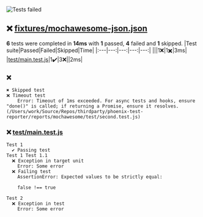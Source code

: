 ![Tests failed](https://img.shields.io/badge/tests-1%20passed%2C%204%20failed%2C%201%20skipped-critical)
## ❌ <a id="user-content-r0" href="#r0">fixtures/mochawesome-json.json</a>
**6** tests were completed in **14ms** with **1** passed, **4** failed and **1** skipped.
|Test suite|Passed|Failed|Skipped|Time|
|:---|---:|---:|---:|---:|
|[](#r0s0)||1❌|1✖️|3ms|
|[test/main.test.js](#r0s1)|1✔️|3❌||2ms|
### ❌ <a id="user-content-r0s0" href="#r0s0"></a>
```
✖️ Skipped test
❌ Timeout test
	Error: Timeout of 1ms exceeded. For async tests and hooks, ensure "done()" is called; if returning a Promise, ensure it resolves. (/Users/work/Source/Repos/thirdparty/phoenix-test-reporter/reports/mochawesome/test/second.test.js)
```
### ❌ <a id="user-content-r0s1" href="#r0s1">test/main.test.js</a>
```
Test 1
  ✔️ Passing test
Test 1 Test 1.1
  ❌ Exception in target unit
	Error: Some error
  ❌ Failing test
	AssertionError: Expected values to be strictly equal:
	
	false !== true
	
Test 2
  ❌ Exception in test
	Error: Some error
```